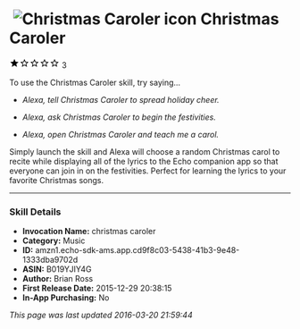 # &nbsp;<img src="https://github.com/dale3h/alexa-skills-list/raw/master/skills/christmas-caroler/B019YJIY4G/app_icon" alt="Christmas Caroler icon" width="36"> Christmas Caroler
![1 stars](../../../images/ic_star_black_18dp_1x.png)![1 stars](../../../images/ic_star_border_black_18dp_1x.png)![1 stars](../../../images/ic_star_border_black_18dp_1x.png)![1 stars](../../../images/ic_star_border_black_18dp_1x.png)![1 stars](../../../images/ic_star_border_black_18dp_1x.png) 3

To use the Christmas Caroler skill, try saying...

* *Alexa, tell Christmas Caroler to spread holiday cheer.*

* *Alexa, ask Christmas Caroler to begin the festivities.*

* *Alexa, open Christmas Caroler and teach me a carol.*

Simply launch the skill and Alexa will choose a random Christmas carol to recite while displaying all of the lyrics to the Echo companion app so that everyone can join in on the festivities. Perfect for learning the lyrics to your favorite Christmas songs.

***

### Skill Details

* **Invocation Name:** christmas caroler
* **Category:** Music
* **ID:** amzn1.echo-sdk-ams.app.cd9f8c03-5438-41b3-9e48-1333dba9702d
* **ASIN:** B019YJIY4G
* **Author:** Brian Ross
* **First Release Date:** 2015-12-29 20:38:15
* **In-App Purchasing:** No

*This page was last updated 2016-03-20 21:59:44*
